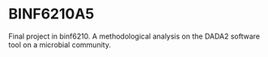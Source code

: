 # BINF6210A5
Final project in binf6210. A methodological analysis on the DADA2 software tool on a microbial community. 
